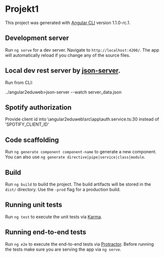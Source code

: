 # Projekt1

This project was generated with [Angular CLI](https://github.com/angular/angular-cli) version 1.1.0-rc.1.

## Development server

Run `ng serve` for a dev server. Navigate to `http://localhost:4200/`. The app will automatically reload if you change any of the source files.

## Local dev rest server by [json-server](https://www.npmjs.com/package/json-server).

Run from CLI:

../angular2eduweb>json-server --watch server_data.json

## Spotify authorization

Provide client id into \angular2eduweb\src\app\auth.service.ts:30 instead of 'SPOTIFY_CLIENT_ID'

## Code scaffolding

Run `ng generate component component-name` to generate a new component. You can also use `ng generate directive|pipe|service|class|module`.

## Build

Run `ng build` to build the project. The build artifacts will be stored in the `dist/` directory. Use the `-prod` flag for a production build.

## Running unit tests

Run `ng test` to execute the unit tests via [Karma](https://karma-runner.github.io).

## Running end-to-end tests

Run `ng e2e` to execute the end-to-end tests via [Protractor](http://www.protractortest.org/).
Before running the tests make sure you are serving the app via `ng serve`.
